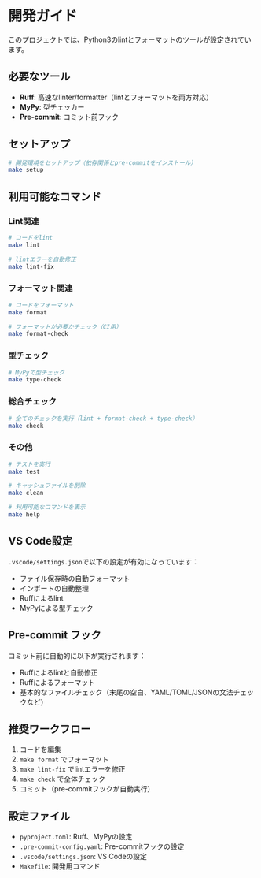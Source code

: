 # 開発ガイド

このプロジェクトでは、Python3のlintとフォーマットのツールが設定されています。

## 必要なツール

- **Ruff**: 高速なlinter/formatter（lintとフォーマットを両方対応）
- **MyPy**: 型チェッカー
- **Pre-commit**: コミット前フック

## セットアップ

```bash
# 開発環境をセットアップ（依存関係とpre-commitをインストール）
make setup
```

## 利用可能なコマンド

### Lint関連
```bash
# コードをlint
make lint

# lintエラーを自動修正
make lint-fix
```

### フォーマット関連
```bash
# コードをフォーマット
make format

# フォーマットが必要かチェック（CI用）
make format-check
```

### 型チェック
```bash
# MyPyで型チェック
make type-check
```

### 総合チェック
```bash
# 全てのチェックを実行（lint + format-check + type-check）
make check
```

### その他
```bash
# テストを実行
make test

# キャッシュファイルを削除
make clean

# 利用可能なコマンドを表示
make help
```

## VS Code設定

`.vscode/settings.json`で以下の設定が有効になっています：

- ファイル保存時の自動フォーマット
- インポートの自動整理
- Ruffによるlint
- MyPyによる型チェック

## Pre-commit フック

コミット前に自動的に以下が実行されます：

- Ruffによるlintと自動修正
- Ruffによるフォーマット
- 基本的なファイルチェック（末尾の空白、YAML/TOML/JSONの文法チェックなど）

## 推奨ワークフロー

1. コードを編集
2. `make format` でフォーマット
3. `make lint-fix` でlintエラーを修正
4. `make check` で全体チェック
5. コミット（pre-commitフックが自動実行）

## 設定ファイル

- `pyproject.toml`: Ruff、MyPyの設定
- `.pre-commit-config.yaml`: Pre-commitフックの設定
- `.vscode/settings.json`: VS Codeの設定
- `Makefile`: 開発用コマンド

